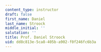 ```yaml
---
content_type: instructor
draft: false
first_name: Daniel
last_name: Stroock
middle_initial: ''
salutation: ''
title: Prof. Daniel Stroock
uid: dd8c813e-5ca8-405b-a902-f0f246fc6b3a
---
```

